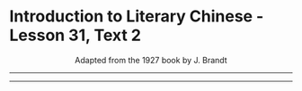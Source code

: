 # Introduction to Literary Chinese - Lesson 31, Text 2

<center>Adapted from the 1927 book by J. Brandt</center>

---

---

